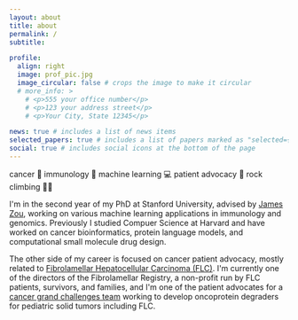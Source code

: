 ```yaml
---
layout: about
title: about
permalink: /
subtitle:

profile:
  align: right
  image: prof_pic.jpg
  image_circular: false # crops the image to make it circular
  # more_info: >
    # <p>555 your office number</p>
    # <p>123 your address street</p>
    # <p>Your City, State 12345</p>

news: true # includes a list of news items
selected_papers: true # includes a list of papers marked as "selected={true}"
social: true # includes social icons at the bottom of the page
---
```


cancer 🧬 immunology 🧫 machine learning 💻 patient advocacy 💚 rock climbing 🧗‍♀️

I'm in the second year of my PhD at Stanford University, advised by [James Zou](https://www.james-zou.com), working on various machine learning applications in immunology and genomics. Previously I studied Compuer Science at Harvard and have worked on cancer bioinformatics, protein language models, and computational small molecule drug design.

The other side of my career is focused on cancer patient advocacy, mostly related to [Fibrolamellar Hepatocellular Carcinoma (FLC)](https://en.wikipedia.org/wiki/Fibrolamellar_hepatocellular_carcinoma). I'm currently one of the directors of the Fibrolamellar Registry, a non-profit run by FLC patients, survivors, and families, and I'm one of the patient advocates for a [cancer grand challenges team](https://cancergrandchallenges.org/teams/koodac) working to develop oncoprotein degraders for pediatric solid tumors including FLC.